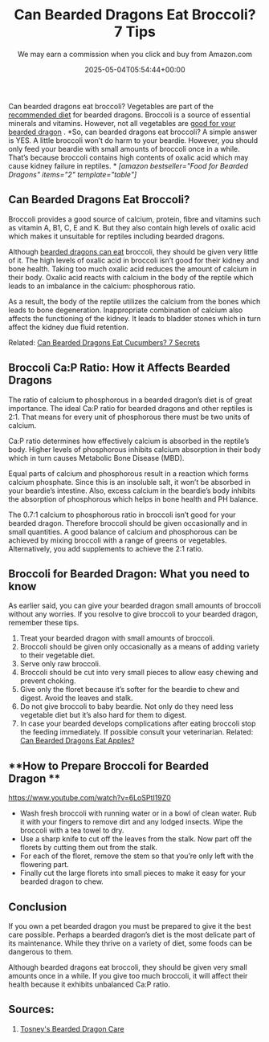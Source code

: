 ﻿---
author: We may earn a commission when you click and buy from Amazon.com
layout: post
title: Can Bearded Dragons Eat Broccoli? 7 Tips
date: '2025-05-04T05:54:44+00:00'
categories:
- Guide
- Lizard
tags: []
slug: /can-bearded-dragons-eat-broccoli/
lastmod: 2025-05-07T12:21:26+03:00
---

Can bearded dragons eat broccoli? Vegetables are part of the
[recommended diet](https://pestpolicy.com/what-do-bearded-dragons-eat/)
for bearded dragons. Broccoli is a source of essential minerals and vitamins. However, not all vegetables are
[good for your bearded dragon](https://cvm.ncsu.edu/documents/caring-for-your-bearded-dragon/)
.
*So, can bearded dragons eat broccoli? A simple answer is YES. A little broccoli won’t do harm to your beardie. However, you should only feed your beardie with small amounts of broccoli once in a while. That’s because broccoli contains high contents of oxalic acid which may cause kidney failure in reptiles. *
*[amazon bestseller="Food for Bearded Dragons" items="2" template="table"]*
## **Can Bearded Dragons Eat Broccoli?**
Broccoli provides a good source of calcium, protein, fibre and vitamins such as vitamin A, B1, C, E and K. But they also contain high levels of oxalic acid which makes it unsuitable for reptiles including bearded dragons.

Although
[bearded dragons can eat](https://pestpolicy.com/can-bearded-dragons-eat-mango/)
broccoli, they should be given very little of it. The high levels of oxalic acid in broccoli isn’t good for their kidney and bone health. Taking too much oxalic acid reduces the amount of calcium in their body. Oxalic acid reacts with calcium in the body of the reptile which leads to an imbalance in the calcium: phosphorous ratio.

As a result, the body of the reptile utilizes the calcium from the bones which leads to bone degeneration. Inappropriate combination of calcium also affects the functioning of the kidney. It leads to bladder stones which in turn affect the kidney due fluid retention.

Related:
[Can Bearded Dragons Eat Cucumbers? 7 Secrets](https://pestpolicy.com/can-bearded-dragons-eat-cucumbers/)
## **Broccoli Ca:P Ratio: How it Affects Bearded Dragons**
The ratio of calcium to phosphorous in a bearded dragon’s diet is of great importance. The ideal Ca:P ratio for bearded dragons and other reptiles is 2:1. That means for every unit of phosphorous there must be two units of calcium.

Ca:P ratio determines how effectively calcium is absorbed in the reptile’s body. Higher levels of phosphorous inhibits calcium absorption in their body which in turn causes Metabolic Bone Disease (MBD).

Equal parts of calcium and phosphorous result in a reaction which forms calcium phosphate. Since this is an insoluble salt, it won’t be absorbed in your beardie’s intestine. Also, excess calcium in the beardie’s body inhibits the absorption of phosphorous which helps in bone health and PH balance.

The 0.7:1 calcium to phosphorous ratio in broccoli isn’t good for your bearded dragon. Therefore broccoli should be given occasionally and in small quantities. A good balance of calcium and phosphorous can be achieved by mixing broccoli with a range of greens or vegetables. Alternatively, you add supplements to achieve the 2:1 ratio.
## **Broccoli for Bearded Dragon: What you need to know**
As earlier said, you can give your bearded dragon small amounts of broccoli without any worries. If you resolve to give broccoli to your bearded dragon, remember these tips.
1. Treat your bearded dragon with small amounts of broccoli.
2. Broccoli should be given only occasionally as a means of adding variety to their vegetable diet.
3. Serve only raw broccoli.
4. Broccoli should be cut into very small pieces to allow easy chewing and prevent choking.
5. Give only the floret because it’s softer for the beardie to chew and digest. Avoid the leaves and stalk.
6. Do not give broccoli to baby beardie. Not only do they need less vegetable diet but it’s also hard for them to digest.
7. In case your bearded develops complications after eating broccoli stop the feeding immediately. If possible consult your veterinarian.
Related:
[Can Bearded Dragons Eat Apples?](https://pestpolicy.com/can-bearded-dragons-eat-apples/)
## **How to Prepare Broccoli for Bearded Dragon **
https://www.youtube.com/watch?v=6LoSPtI19Z0
- Wash fresh broccoli with running water or in a bowl of clean water. Rub it with your fingers to remove dirt and any lodged insects. Wipe the broccoli with a tea towel to dry.
- Use a sharp knife to cut off the leaves from the stalk. Now part off the florets by cutting them out from the stalk.
- For each of the floret, remove the stem so that you’re only left with the flowering part.
- Finally cut the large florets into small pieces to make it easy for your bearded dragon to chew.
## **Conclusion**
If you own a pet bearded dragon you must be prepared to give it the best care possible. Perhaps a bearded dragon’s diet is the most delicate part of its maintenance. While they thrive on a variety of diet, some foods can be dangerous to them.

Although bearded dragons eat broccoli, they should be given very small amounts once in a while. If you give too much broccoli, it will affect their health because it exhibits unbalanced Ca:P ratio.
## Sources:
1. [Tosney's Bearded Dragon Care](https://pestpolicy.com/)